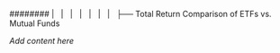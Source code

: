 ######## |   |   |   |   |   |   |   ├── Total Return Comparison of ETFs vs. Mutual Funds

*Add content here*